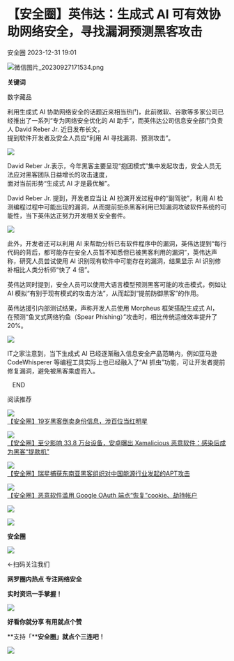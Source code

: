 #  【安全圈】英伟达：生成式 AI 可有效协助网络安全，寻找漏洞预测黑客攻击   
 安全圈   2023-12-31 19:01  
  
![](https://mmbiz.qpic.cn/sz_mmbiz_png/aBHpjnrGyliaueJ5iaMrdZd96GWXqDfsgENdlJ4l02TEDQekO8UnNlcoy2ibZjeQibEpSEe7jNsia6XGWyr7NKsjn1A/640?wx_fmt=png&from=appmsg "微信图片_20230927171534.png")  
  
  
**关键词**  
  
  
  
数字藏品  
  
  
利用生成式 AI 协助网络安全的话题近来相当热门，此前微软、谷歌等多家公司已经推出了一系列“专为网络安全优化的 AI 助手”，而英伟达公司信息安全部门负责人 David Reber Jr. 近日发布长文，  
提到软件开发者及安全人员应“利用 AI 寻找漏洞、预测攻击”。  
  
![](https://mmbiz.qpic.cn/sz_mmbiz_jpg/aBHpjnrGylj3SuiaBaqWicDt2piclaLzPJER0gZLXrnhknc3icvfqFLzHYLwGiarhmKmMHua6GcSWah6RGMp8HT2sicA/640?wx_fmt=jpeg&from=appmsg "")  
  
David Reber Jr.表示，今年黑客主要呈现“抱团模式”集中发起攻击，安全人员无法应对黑客团队日益增长的攻击速度，  
面对当前形势“生成式 AI 才是最优解”。  
  
David Reber Jr. 提到，开发者应当让 AI 扮演开发过程中的“副驾驶”，利用 AI 检测编程过程中可能出现的漏洞，从而提前扼杀黑客利用已知漏洞攻破软件系统的可能性，当下英伟达正努力开发相关安全套件。  
  
![](https://mmbiz.qpic.cn/sz_mmbiz_jpg/aBHpjnrGylj3SuiaBaqWicDt2piclaLzPJE8gW6JhHdzlCwvLUbnDYxjfCQ3YqzicdDOVAa7NNvkHNdnysr5Qy1BIQ/640?wx_fmt=jpeg&from=appmsg "")  
  
此外，开发者还可以利用 AI 来帮助分析已有软件程序中的漏洞，英伟达提到“每行代码的背后，都可能存在安全人员暂不知悉但已被黑客利用的漏洞”，英伟达声称，研究人员尝试使用 AI 识别现有软件中可能存在的漏洞，结果显示 AI 识别修补相比人类分析师“快了 4 倍”。  
  
英伟达同时提到，安全人员可以使用大语言模型预测黑客可能的攻击模式，例如让 AI 模拟“有别于现有模式的攻击方法”，从而起到“提前防御黑客”的作用。  
  
英伟达援引内部测试结果，声称开发人员使用 Morpheus 框架搭配生成式 AI，  
在预测“鱼叉式网络钓鱼（Spear Phishing）”攻击时，相比传统运维效率提升了 20%。  
  
![](https://mmbiz.qpic.cn/sz_mmbiz_jpg/aBHpjnrGylj3SuiaBaqWicDt2piclaLzPJEO2tcJucmjiasCs0AdlqkmiczgtrPnVcFsMfdRcDhUmBB1LBXdhpJmNzw/640?wx_fmt=jpeg&from=appmsg "")  
  
IT之家注意到，当下生成式 AI 已经逐渐融入信息安全产品范畴内，例如亚马逊 CodeWhisperer 等编程工具实际上也已经融入了“AI 抓虫”功能，可让开发者提前修复漏洞，避免被黑客乘虚而入。  
  
  
  
  
  
  
   END    
  
  
阅读推荐  
  
  
![](https://mmbiz.qpic.cn/sz_mmbiz_png/aBHpjnrGylia3eoMuAVG02SMdEHVFq7qLYngJWHaatReWvprY52ac8kJh8jiawgQqpn0XjGdS8ykvCVlaaQJ1Zpg/640?wx_fmt=png "")  
[【安全圈】19岁黑客倒卖身份信息，涉百位当红明星](http://mp.weixin.qq.com/s?__biz=MzIzMzE4NDU1OQ==&mid=2652051260&idx=1&sn=633ff02ac12b39d84677e1f7d5fb545a&chksm=f36e3b7cc419b26ab1e2b6b5a3bd00453d7b25d600052cb638e55a669c7fb82568f250a8ea4c&scene=21#wechat_redirect)  
  
  
  
![](https://mmbiz.qpic.cn/sz_mmbiz_jpg/aBHpjnrGylj3SuiaBaqWicDt2piclaLzPJEQqoBtOa9Vic0pvHutPwnKjiblneJgjTTtYbZbibSFuvD3iabg5leibMjGVg/640?wx_fmt=jpeg "")  
[【安全圈】至少影响 33.8 万台设备，安卓曝出 Xamalicious 恶意软件：感染后成为黑客“提款机”](http://mp.weixin.qq.com/s?__biz=MzIzMzE4NDU1OQ==&mid=2652051260&idx=2&sn=403b9e7a2f6397846700136a37ff9bc3&chksm=f36e3b7cc419b26a9923df9da499fb282b1f0de877db54731cd857f43d5e1d312eabcb8999f2&scene=21#wechat_redirect)  
  
  
  
![](https://mmbiz.qpic.cn/sz_mmbiz_png/aBHpjnrGylia3eoMuAVG02SMdEHVFq7qLFDt7VPnmSVBhdfjGY3hYicNdqibKiczbYa3SKweWZXzIziaacTpuLFmPvQ/640?wx_fmt=png "")  
[【安全圈】瑞星捕获东南亚黑客组织对中国能源行业发起的APT攻击](http://mp.weixin.qq.com/s?__biz=MzIzMzE4NDU1OQ==&mid=2652051260&idx=3&sn=fff0e9aa060d00f1d6bdfaf350dc04f4&chksm=f36e3b7cc419b26a14bb9bc3e9e0b48eb5e36e5e6750973e69b55fc40f0f282f7087fa2a1d4a&scene=21#wechat_redirect)  
  
  
  
![](https://mmbiz.qpic.cn/sz_mmbiz_jpg/aBHpjnrGylia3eoMuAVG02SMdEHVFq7qLdB1BPnib7CRSVG8k9fga8oUxB8DmUylajY1GdnGKKVI7kicoCr4jgn5g/640?wx_fmt=jpeg "")  
[【安全圈】恶意软件滥用 Google OAuth 端点“恢复”cookie、劫持帐户](http://mp.weixin.qq.com/s?__biz=MzIzMzE4NDU1OQ==&mid=2652051260&idx=4&sn=9133fa6cc44b31d6233ebafa110d654d&chksm=f36e3b7cc419b26a810c1f28df3f6ed50a3dd5b61c2330c4addc8808ea452e6a21066fcd7886&scene=21#wechat_redirect)  
  
  
  
![](https://mmbiz.qpic.cn/mmbiz_gif/aBHpjnrGylgeVsVlL5y1RPJfUdozNyCEft6M27yliapIdNjlcdMaZ4UR4XxnQprGlCg8NH2Hz5Oib5aPIOiaqUicDQ/640?wx_fmt=gif "")  
  
  
  
![](https://mmbiz.qpic.cn/mmbiz_png/aBHpjnrGylgeVsVlL5y1RPJfUdozNyCEDQIyPYpjfp0XDaaKjeaU6YdFae1iagIvFmFb4djeiahnUy2jBnxkMbaw/640?wx_fmt=png "")  
  
**安全圈**  
  
![](https://mmbiz.qpic.cn/mmbiz_gif/aBHpjnrGylgeVsVlL5y1RPJfUdozNyCEft6M27yliapIdNjlcdMaZ4UR4XxnQprGlCg8NH2Hz5Oib5aPIOiaqUicDQ/640?wx_fmt=gif "")  
  
  
←扫码关注我们  
  
**网罗圈内热点 专注网络安全**  
  
**实时资讯一手掌握！**  
  
  
![](https://mmbiz.qpic.cn/mmbiz_gif/aBHpjnrGylgeVsVlL5y1RPJfUdozNyCE3vpzhuku5s1qibibQjHnY68iciaIGB4zYw1Zbl05GQ3H4hadeLdBpQ9wEA/640?wx_fmt=gif "")  
  
**好看你就分享 有用就点个赞**  
  
**支持「****安全圈」就点个三连吧！**  
  
![](https://mmbiz.qpic.cn/mmbiz_gif/aBHpjnrGylgeVsVlL5y1RPJfUdozNyCE3vpzhuku5s1qibibQjHnY68iciaIGB4zYw1Zbl05GQ3H4hadeLdBpQ9wEA/640?wx_fmt=gif "")  
  
  
  
